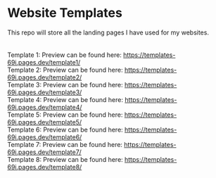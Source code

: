 # Website Templates
 This repo will store all the landing pages I have used for my websites.
 <br>
 <br>
 <br>
Template 1: Preview can be found here: https://templates-69i.pages.dev/template1/ <br>
Template 2: Preview can be found here: https://templates-69i.pages.dev/template2/ <br>
Template 3: Preview can be found here: https://templates-69i.pages.dev/template3/ <br>
Template 4: Preview can be found here: https://templates-69i.pages.dev/template4/ <br>
Template 5: Preview can be found here: https://templates-69i.pages.dev/template5/ <br>
Template 6: Preview can be found here: https://templates-69i.pages.dev/template6/ <br>
Template 7: Preview can be found here: https://templates-69i.pages.dev/template7/ <br>
Template 8: Preview can be found here: https://templates-69i.pages.dev/template8/
